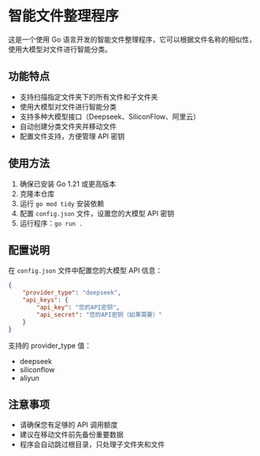 # 智能文件整理程序

这是一个使用 Go 语言开发的智能文件整理程序，它可以根据文件名称的相似性，使用大模型对文件进行智能分类。

## 功能特点

- 支持扫描指定文件夹下的所有文件和子文件夹
- 使用大模型对文件进行智能分类
- 支持多种大模型接口（Deepseek、SiliconFlow、阿里云）
- 自动创建分类文件夹并移动文件
- 配置文件支持，方便管理 API 密钥

## 使用方法

1. 确保已安装 Go 1.21 或更高版本
2. 克隆本仓库
3. 运行 `go mod tidy` 安装依赖
4. 配置 `config.json` 文件，设置您的大模型 API 密钥
5. 运行程序：`go run .`

## 配置说明

在 `config.json` 文件中配置您的大模型 API 信息：

```json
{
    "provider_type": "deepseek",
    "api_keys": {
        "api_key": "您的API密钥",
        "api_secret": "您的API密钥（如果需要）"
    }
}
```

支持的 provider_type 值：
- deepseek
- siliconflow
- aliyun

## 注意事项

- 请确保您有足够的 API 调用额度
- 建议在移动文件前先备份重要数据
- 程序会自动跳过根目录，只处理子文件夹和文件 